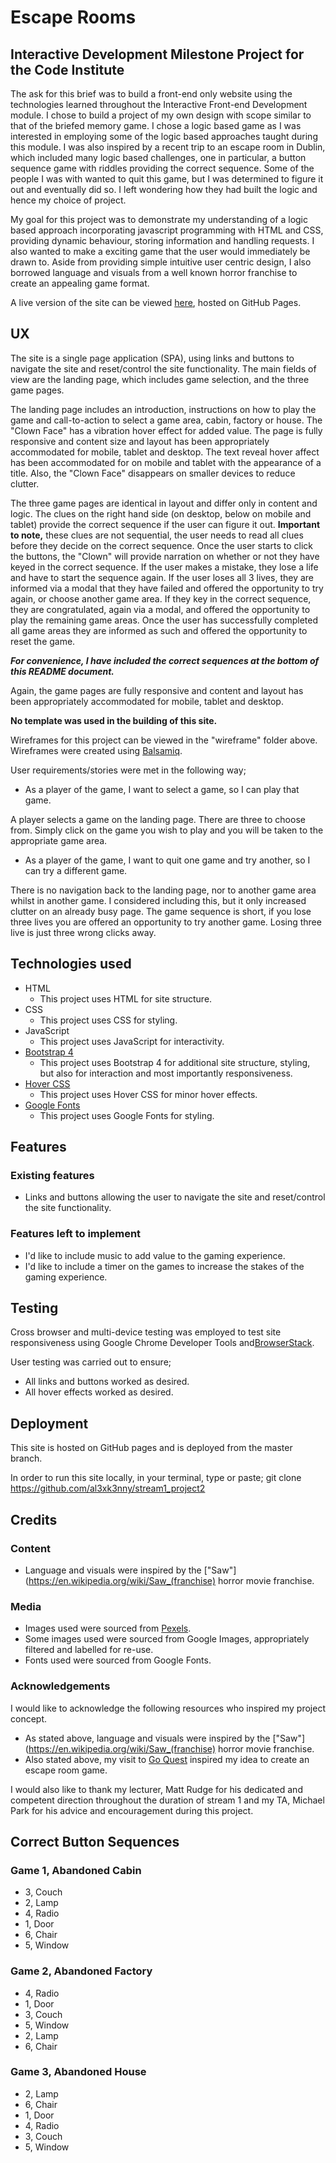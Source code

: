 # Escape Rooms
## Interactive Development Milestone Project for the Code Institute

The ask for this brief was to build a front-end only website using the technologies learned throughout the Interactive Front-end Development module. I chose to build a project of my own design with scope similar to that of the briefed memory game. I chose a logic based game as I was interested in employing some of the logic based approaches taught during this module. I was also inspired by a recent trip to an escape room in Dublin, which included many logic based challenges, one in particular, a button sequence game with riddles providing the correct sequence. Some of the people I was with wanted to quit this game, but I was determined to figure it out and eventually did so. I left wondering how they had built the logic and hence my choice of project.

My goal for this project was to demonstrate my understanding of a logic based approach incorporating javascript programming with HTML and CSS, providing dynamic behaviour, storing information and handling requests. I also wanted to make a exciting game that the user would immediately be drawn to. Aside from providing simple intuitive user centric design, I also borrowed language and visuals from a well known horror franchise to create an appealing game format.

A live version of the site can be viewed [here](https://al3xk3nny.github.io/stream1_project2/), hosted on GitHub Pages.

## UX

The site is a single page application (SPA), using links and buttons to navigate the site and reset/control the site functionality. The main fields of view are the landing page, which includes game selection, and the three game pages.

The landing page includes an introduction, instructions on how to play the game and call-to-action to select a game area, cabin, factory or house. The "Clown Face" has a vibration hover effect for added value. The page is fully responsive and content size and layout has been appropriately accommodated for mobile, tablet and desktop. The text reveal hover affect has been accommodated for on mobile and tablet with the appearance of a title. Also, the "Clown Face" disappears on smaller devices to reduce clutter.

The three game pages are identical in layout and differ only in content and logic. The clues on the right hand side (on desktop, below on mobile and tablet) provide the correct sequence if the user can figure it out. **Important to note,** these clues are not sequential, the user needs to read all clues before they decide on the correct sequence. Once the user starts to click the buttons, the "Clown" will provide narration on whether or not they have keyed in the correct sequence. If the user makes a mistake, they lose a life and have to start the sequence again. If the user loses all 3 lives, they are informed via a modal that they have failed and offered the opportunity to try again, or choose another game area. If they key in the correct sequence, they are congratulated, again via a modal, and offered the opportunity to play the remaining game areas. Once the user has successfully completed all game areas they are informed as such and offered the opportunity to reset the game.

***For convenience, I have included the correct sequences at the bottom of this README document.***

Again, the game pages are fully responsive and content and layout has been appropriately accommodated  for mobile, tablet and desktop.

**No template was used in the building of this site.**

Wireframes for this project can be viewed in the "wireframe" folder above. Wireframes were created using [Balsamiq](https://balsamiq.com/).

User requirements/stories were met in the following way;
- As a player of the game, I want to select a game, so I can play that game.

A player selects a game on the landing page. There are three to choose from. Simply click on the game you wish to play and you will be taken to the appropriate game area.

- As a player of the game, I want to quit one game and try another, so I can try a different game.

There is no navigation back to the landing page, nor to another game area whilst in another game. I considered including this, but it only increased clutter on an already busy page. The game sequence is short, if you lose three lives you are offered an opportunity to try another game. Losing three live is just three wrong clicks away.

## Technologies used

- HTML
    - This project uses HTML for site structure.
- CSS
    - This project uses CSS for styling.
- JavaScript
    - This project uses JavaScript for interactivity.
- [Bootstrap 4](https://getbootstrap.com/)
    - This project uses Bootstrap 4 for additional site structure, styling, but also for interaction and most importantly responsiveness. 
- [Hover CSS](http://ianlunn.github.io/Hover/)
    - This project uses Hover CSS for minor hover effects. 
- [Google Fonts](https://fonts.google.com/)
    - This project uses Google Fonts for styling.

## Features

### Existing features
- Links and buttons allowing the user to navigate the site and reset/control the site functionality.

### Features left to implement
- I'd like to include music to add value to the gaming experience.
- I'd like to include a timer on the games to increase the stakes of the gaming experience.

## Testing

Cross browser and multi-device testing was employed to test site responsiveness using Google Chrome Developer Tools and[BrowserStack](https://www.browserstack.com).

User testing was carried out to ensure;
- All links and buttons worked as desired.
- All hover effects worked as desired.

## Deployment

This site is hosted on GitHub pages and is deployed from the master branch.

In order to run this site locally, in your terminal, type or paste; git clone https://github.com/al3xk3nny/stream1_project2

## Credits

### Content

- Language and visuals were inspired by the ["Saw"](https://en.wikipedia.org/wiki/Saw_(franchise) horror movie franchise.

### Media

- Images used were sourced from [Pexels](https://www.pexels.com/).
- Some images used were sourced from Google Images, appropriately filtered and labelled for re-use.
- Fonts used were sourced from Google Fonts.

### Acknowledgements

I would like to acknowledge the following resources who inspired my project concept.
- As stated above, language and visuals were inspired by the ["Saw"](https://en.wikipedia.org/wiki/Saw_(franchise) horror movie franchise.
- Also stated above, my visit to [Go Quest](https://goquest.ie/) inspired my idea to create an escape room game.

I would also like to thank my lecturer, Matt Rudge for his dedicated and competent direction throughout the duration of stream 1 and my TA, Michael Park for his advice and encouragement during this project.


## Correct Button Sequences

### Game 1, Abandoned Cabin
- 3, Couch
- 2, Lamp
- 4, Radio
- 1, Door
- 6, Chair
- 5, Window

### Game 2, Abandoned Factory
- 4, Radio
- 1, Door
- 3, Couch
- 5, Window
- 2, Lamp
- 6, Chair

### Game 3, Abandoned House
- 2, Lamp
- 6, Chair
- 1, Door
- 4, Radio
- 3, Couch
- 5, Window
